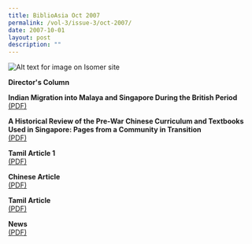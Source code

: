 ```yaml
---
title: BiblioAsia Oct 2007
permalink: /vol-3/issue-3/oct-2007/
date: 2007-10-01
layout: post
description: ""
---
```

![Alt text for image on Isomer site](/images/covers/ba3-3-v2.jpg)

**Director's Column**<br>

**Indian Migration into Malaya and Singapore During the British Period**<br>[(PDF)](/files/pdf/vol-3/issue-3/v3-issue3_IndianMigration.pdf)

**A Historical Review of the Pre-War Chinese Curriculum and Textbooks Used in Singapore: Pages from a Community in Transition**<br>[(PDF)](/files/pdf/vol-3/issue-3/v3-issue3_HistoricalReview.pdf)

**Tamil Article 1**<br>[(PDF)](/files/pdf/vol-3/issue-3/v3-issue3_Tamil1.pdf)

**Chinese Article**<br>[(PDF)](/files/pdf/vol-3/issue-3/v3-issue%203_Chinese.pdf)

**Tamil Article**<br>[(PDF)](/files/pdf/vol-3/issue-3/v3-issue3_Tamil2.pdf)

**News**<br>[(PDF)](/files/pdf/vol-3/issue-3/v3-issue%203_News.pdf)